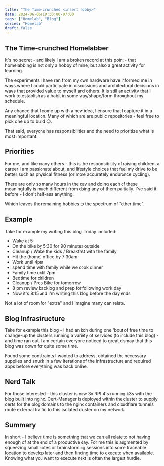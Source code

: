 ```yaml
---
title: "The Time-crunched <insert hobby>"
date: 2024-06-06T19:30:00-07:00
tags: ["Homelab", "Blog"]
series: "Homelab"
draft: false
---
```


## The Time-crunched Homelabber

It's no secret - and likely I am a broken record at this point - that homelabbing is not only a hobby of mine, but also a great activity for learning.

The experiments I have ran from my own hardware have informed me in ways where I could participate in discussions and architectural decisions in ways that provided value to myself and others. It is still an activity that I work to establish as a habit in some way/shape/form throughout my schedule. 

Any chance that I come up with a new idea, I ensure that I capture it in a meaningful location. Many of which are are public repositories - feel free to pick one up to build :wink:. 

That said, everyone has responsibilities and the need to prioritize what is most important.

## Priorities

For me, and like many others - this is the responsibility of raising children, a career I am passionate about, and lifestyle choices that fuel my drive to be better such as physical fitness (or more accurately endurance cycling). 

There are only so many hours in the day and doing each of these meaningfully is much different from doing any of them partially. I've said it before - I don't half-ass anything.

Which leaves the remaining hobbies to the spectrum of "other time". 

## Example

Take for example my writing this blog. Today included:

- Wake at 5
- On the bike by 5:30 for 90 minutes outside
- Cleanup / Wake the kids / Breakfast with the family
- Hit the (home) office by 7:30am
- Work until 4pm
- spend time with family while we cook dinner
- Family time until 7pm
- Bedtime for children
- Cleanup / Prep Bike for tomorrow
- 8 pm review backlog and prep for following work day
- Now it's 8:15 and I'm writing this blog before the day ends


Not a lot of room for "extra" and I imagine many can relate. 

## Blog Infrastructure

Take for example this blog - I had an itch during one 'bout of free time to change-up the clusters running a variety of services (to include this blog) - and time ran out. I am certain everyone noticed to great dismay that this blog was down for quite some time. 

Found some constraints I wanted to address, obtained the necessary supplies and snuck in a few iterations of the infrastructure and required apps before everything was back online. 

## Nerd Talk

For those interested - this cluster is now 3x RPI 4's running k3s with the blog built into nginx. Cert-Manager is deployed within the cluster to supply certs for the blog domains to the nginx containers and cloudflare tunnels route external traffic to this isolated cluster on my network. 

## Summary

In short - I believe time is something that we can all relate to not having enough of at the end of a productive day. For me this is augmented by squeezing small notes or brainstorming sessions into some traceable location to develop later and then finding time to execute when available. Knowing what you want to execute next is often the largest hurdle. 